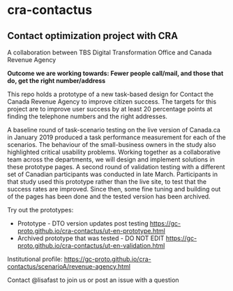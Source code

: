 # cra-contactus
## Contact optimization project with CRA

A collaboration between TBS Digital Transformation Office and Canada Revenue Agency

__Outcome we are working towards: Fewer people call/mail, and those that do, get the right number/address__

This repo holds a prototype of a new task-based design for Contact the Canada Revenue Agency to improve citizen success. The targets for this project are to improve user success by at least 20 percentage points at finding the telephone numbers and the right addresses. 

A baseline round of task-scenario testing on the live version of Canada.ca in January 2019 produced a task performance measurement for each of the scenarios. The behaviour of the small-business owners in the study also highlighted critical usability problems.  Working together as a collaborative team across the departments, we will design and implement solutions in these prototype pages. A second round of validation testing with a different set of Canadian participants was conducted in late March. Participants in that study used this prototype rather than the live site, to test that the success rates are improved. Since then, some fine tuning and building out of the pages has been done and the tested version has been archived.

Try out the prototypes:

* Prototype - DTO version updates post testing		https://gc-proto.github.io/cra-contactus/ut-en-prototype.html
* Archived prototype that was tested - DO NOT EDIT 	https://gc-proto.github.io/cra-contactus/ut-en-validation.html

Institutional profile:
https://gc-proto.github.io/cra-contactus/scenarioA/revenue-agency.html


Contact @lisafast to join us or post an issue with a question
